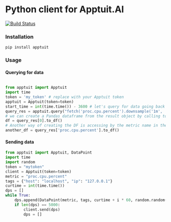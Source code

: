 # Python client for Apptuit.AI

[![Build Status](https://www.travis-ci.org/ApptuitAI/apptuit-py.svg?branch=master)](https://www.travis-ci.org/ApptuitAI/apptuit-py)

### Installation

```
pip install apptuit
```

### Usage

#### Querying for data

```python

from apptuit import Apptuit
import time
token = 'my_token' # replace with your Apptuit token
apptuit = Apptuit(token=token) 
start_time = int(time.time()) - 3600 # let's query for data going back 1 hour from now
query_res = apptuit.query("fetch('proc.cpu.percent').downsample('1m', 'avg')", start=start_time)
# we can create a Pandas dataframe from the result object by calling to_df()
df = query_res[0].to_df()
# Another way of creating the DF is accessing by the metric name in the query
another_df = query_res['proc.cpu.percent'].to_df()

```

#### Sending data

```python
from apptuit import Apptuit, DataPoint
import time
import random
token = "mytoken"
client = Apptuit(token=token)
metric = "proc.cpu.percent"
tags = {"host": "localhost", "ip": "127.0.0.1"}
curtime = int(time.time())
dps = []
while True:
    dps.append(DataPoint(metric, tags, curtime + i * 60, random.random()))
    if len(dps) == 5000:
        client.send(dps)
        dps = []
```

